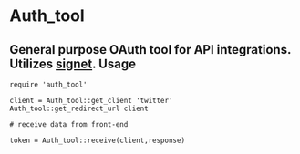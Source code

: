 Auth_tool
===
General purpose OAuth tool for API integrations. Utilizes [signet](https://github.com/google/signet).
Usage
---
```
require 'auth_tool'

client = Auth_tool::get_client 'twitter'
Auth_tool::get_redirect_url client

# receive data from front-end

token = Auth_tool::receive(client,response)
```
